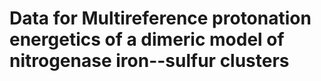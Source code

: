 
Data for Multireference protonation energetics of a dimeric model of nitrogenase iron--sulfur clusters
======================================================================================================
